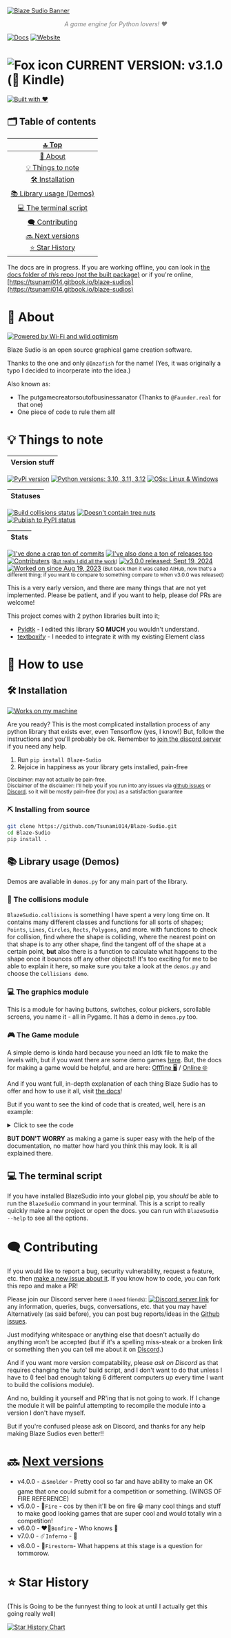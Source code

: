 [![Blaze Sudio Banner](https://raw.githubusercontent.com/Tsunami014/Blaze-Sudio/main/images/BlazeBanner.png)]()

<p style="color: grey" align="center"><i>A game engine for Python lovers! ❤️</i></p>

[![Docs](https://badgen.net/badge/Documentation/tsunami014.gitbook.io?color=orange&icon=wiki)](https://tsunami014.gitbook.io/blaze-sudios/)
[![Website](https://badgen.net/badge/website/tsunami014.github.io?icon=rss&color=yellow)](https://tsunami014.github.io/Blaze-Sudio/)

# ![Fox icon](https://raw.githubusercontent.com/Tsunami014/Blaze-Sudio/main/images/FoxIconSmall.png) CURRENT VERSION: v3.1.0 (🌿 Kindle)

<!-- // TODO: Get a better icon (and put it in the banner) -->

[![Built with ♥️](https://badgen.net/badge/Built%20with/%E2%99%A5/orange)]()

## 🗂️ Table of contents
| [🔝 Top](#) |
| :------: |
| [🚀 About](#-about) |
| [💡 Things to note](#-things-to-note) |
| [🛠️ Installation](#️-installation) |
| [📚 Library usage (Demos)](#-library-usage-demos) |
| [💻️ The terminal script](#️-the-terminal-script) |
| [🗨️ Contributing](#️-contributing) |
| [🔜 Next versions](#-next-versions) |
| [⭐️ Star History](#️-star-history) |

The docs are in progress. If you are working offline, you can look in <!-- Pypi ignore -->[the docs folder of *this* repo (not the built package)](docs/SUMMARY.md) or if you're online, <!-- End Pypi ignore -->[https://tsunami014.gitbook.io/blaze-sudios](https://tsunami014.gitbook.io/blaze-sudios)

# 🚀 About
[![Powered by Wi-Fi and wild optimism](https://badgen.net/badge/Powered%20by/Wi-Fi%20&%20wild%20optimism/yellow)]()

Blaze Sudio is an open source graphical game creation software.

Thanks to the one and only `@Imzafish` for the name! (Yes, it was originally a typo I decided to incorperate into the idea.)

Also known as:
 - The putgamecreatorsoutofbusinessanator (Thanks to `@Faunder.real` for that one)
 - One piece of code to rule them all!

# 💡 Things to note
| Version stuff |
|---------------|
[![PyPi version](https://badgen.net/pypi/v/Blaze-Sudio?label=PyPi%20version&icon=pypi)](https://pypi.org/project/Blaze-Sudio/)
[![Python versions: 3.10, 3.11, 3.12](https://badgen.net/static/Python%20versions/3.10%203.11%203.12/purple)]()
[![OSs: Linux & Windows](https://badgen.net/static/OSs/Linux%20&%20Windows/red)]()

| Statuses |
|-----------|
[![Build collisions status](https://github.com/Tsunami014/Blaze-Sudio/actions/workflows/build.yml/badge.svg)](https://github.com/Tsunami014/Blaze-Sudio/actions/workflows/build.yml)
[![Doesn't contain tree nuts](https://badgen.net/badge/Doesn't%20contain/Tree%20nuts/grey)]()
[![Publish to PyPI status](https://github.com/Tsunami014/Blaze-Sudio/actions/workflows/python-publish.yml/badge.svg)](https://github.com/Tsunami014/Blaze-Sudio/actions/workflows/python-publish.yml)

| Stats |
|-------|
[![I've done a crap ton of commits](https://badgen.net/github/commits/Tsunami014/Blaze-Sudio?color=green&icon=github)](https://github.com/Tsunami014/Blaze-Sudio/commits/)
[![I've also done a ton of releases too](https://badgen.net/github/releases/Tsunami014/Blaze-Sudio?color=purple&icon=github)](https://github.com/Tsunami014/Blaze-Sudio/releases)
[![Contributers](https://badgen.net/github/contributors/Tsunami014/Blaze-Sudio?color=grey&icon=github)](https://github.com/Tsunami014/Blaze-Sudio/graphs/contributors) <small>([But really I did all the work](https://github.com/Tsunami014/Blaze-Sudio/graphs/contributors))</small>
[![v3.0.0 released: Sept 19, 2024](https://badgen.net/badge/v3.0.0%20released:/Sept%2019,%202024?color=pink)](https://github.com/Tsunami014/Blaze-Sudio/releases/tag/v3.0.0)
[![Worked on since Aug 19, 2023](https://badgen.net/badge/Worked%20on%20since/Aug%2019,%202023?color=orange)](https://github.com/Tsunami014/Blaze-Sudio/commit/c90beeb2d2e290ffff4e5fb9d112453840883ea7) <small>(But back then it was called AIHub, now that's a different thing; if you want to compare to something compare to when v3.0.0 was released)</small>

This is a very early version, and there are many things that are not yet implemented. Please be patient, and if you want to help, please do! PRs are welcome!

This project comes with 2 python libraries built into it;
 - [Pyldtk](https://github.com/LGgameLAB/pyLdtk) - I edited this library **SO MUCH** you wouldn't understand.
 - [textboxify](https://github.com/hnrkcode/TextBoxify/tree/master) - I needed to integrate it with my existing Element class

# 📔 How to use
## 🛠️ Installation
[![Works on my machine](https://badgen.net/badge/Works%20on/my%20machine/green)]()

Are you ready? This is the most complicated installation process of any python library that exists ever, even Tensorflow (yes, I know!) But, follow the instructions and you'll probably be ok. Remember to [join the discord server](https://discord.gg/xr3phyEZtv) if you need any help.

1. Run `pip install Blaze-Sudio`
2. Rejoice in happiness as your library gets installed, pain-free

<small>Disclaimer: may not actually be pain-free.<br>Disclaimer of the disclaimer: I'll help you if you run into any issues via [github issues](https://github.com/Tsunami014/Blaze-Sudio/issues/new/choose) or [Discord](https://discord.gg/xr3phyEZtv), so it will be mostly pain-free (for you) as a satisfaction guarantee</small>

### ⛏️ Installing from source
```bash
git clone https://github.com/Tsunami014/Blaze-Sudio.git
cd Blaze-Sudio
pip install .
```
## 📚 Library usage (Demos)
Demos are avaliable in `demos.py` for any main part of the library.
### 🧱 The collisions module
`BlazeSudio.collisions` is something I have spent a very long time on. It contains many different classes and functions for all sorts of shapes; `Points`, `Lines`, `Circles`, `Rects`, `Polygons`, and more. with functions to check for collision, find where the shape is colliding, where the nearest point on that shape is to any other shape, find the tangent off of the shape at a certain point, **but** also there is a function to calculate what happens to the shape once it bounces off any other objects!! It's too exciting for me to be able to explain it here, so make sure you take a look at the `demos.py` and choose the `Collisions demo`.
### 💻️ The graphics module
This is a module for having buttons, switches, colour pickers, scrollable screens, you name it - all in Pygame. It has a demo in `demos.py` too.
### 🎮️ The Game module
A simple demo is kinda hard because you need an ldtk file to make the levels with, but if you want there are some demo games [here](https://github.com/Tsunami014/BlazeTests).
But, the docs for making a game would be helpful, and are here: <!-- Pypi ignore -->[Offfine 🖥️](docs/game/README.md) / <!-- End Pypi ignore -->[Online 🌐](https://tsunami014.gitbook.io/blaze-sudios/main-functionality/game)

And if you want full, in-depth explanation of each thing Blaze Sudio has to offer and how to use it all, visit [the docs](https://tsunami014.gitbook.io/blaze-sudios/)!

But if you want to see the kind of code that is created, well, here is an example:
<details>
    <summary>Click to see the code</summary>

<!-- TODO: Remember to always update this whenever something major changes -->
```python
from BlazeSudio.Game import Game
from BlazeSudio.collisions import collisions
import BlazeSudio.Game.statics as Ss
import pygame

G = Game()
G.load_map("./world.ldtk")

class BaseEntity(Ss.BaseEntity):
    def __init__(self, Game, e):
        super().__init__(Game, e)
        self.accel_amnt = [[0.2, 0.2], [0.05, 0.05]]
        self.gravity = [0, 0.1]
    
    def __call__(self, evs):
        self.handle_keys()
        self.handle_accel()
        colls = self.Game.currentLvl.layers[1].intgrid.getRects(1)
        self.pos = [self.pos[0]-0.45, self.pos[1]-0.45]
        outRect, self.accel = collisions.Rect(self.scaled_pos[0], self.scaled_pos[1], self.entity.gridSze*0.9, self.entity.gridSze*0.9).handleCollisionsAccel(self.accel, colls, False)
        outUnscaled = self.entity.unscale_pos((outRect.x, outRect.y))
        outUnscaled = [outUnscaled[0]+0.45, outUnscaled[1]+0.45]
        self.pos = outUnscaled
    
    @property
    def scaled_pos(self):
        return self.entity.scale_pos(self.pos)

@G.DefaultSceneLoader
class MainGameScene(Ss.BaseScene):
    DefaultEntity = []
    def __init__(self, Game, **settings):
        self.lvl = settings.get('lvl', 0) # This before because it loads the bounds in the super() and it needs the level
        super().__init__(Game, **settings)
        self.sur = None
        self.CamDist = 8
        for e in self.currentLvl.entities:
            if e.defUid == 107:
                self.entities.append(BaseEntity(self, e)) # The Player
                self.DefaultEntity.append(e)
                self.entities[0].pos = [e.UnscaledPos[0]+0.5, e.UnscaledPos[1]+0.5]
                break
        else:
            raise Ss.IncorrectLevelError(
                'Need a player start!'
            )
    
    @property
    def CamPos(self):
        return self.entities[0].scaled_pos

    def render(self):
        if self.sur is not None:
            return self.sur
        self.sur = self.Game.world.get_pygame(self.lvl)
        return self.sur
    
    def renderUI(self, win, offset, midp, scale):
        playersze = scale*self.entities[0].entity.gridSze
        pos = self.entities[0].scaled_pos
        r = (pos[0]*scale+offset[0]-(playersze//2), pos[1]*scale+offset[1]-(playersze//2), playersze, playersze)
        pygame.draw.rect(win, (0, 0, 0), r, border_radius=2)
        pygame.draw.rect(win, (255, 255, 255), r, width=5, border_radius=2)

G.load_scene()

G.play(debug=False)
```

This code is a modified version of `Basic-1`, which is playable and is contained inside this repo. It was modified to remove the changing level script (an extra 2 functions) for simplicity and also to remove other things it didn't need (like the debug functions) but still does virtually the exact same thing.
<br>
</details>

**BUT DON'T WORRY** as making a game is super easy with the help of the documentation, no matter how hard you think this may look. It is all explained there.

## 💻️ The terminal script
If you have installed BlazeSudio into your global pip, you *should* be able to run the `BlazeSudio` command in your terminal. This is a script to really quickly make a new project or open the docs. you can run with `BlazeSudio --help` to see all the options.

# 🗨️ Contributing
If you would like to report a bug, security vulnerability, request a feature, etc. then [make a new issue about it](https://github.com/Tsunami014/Blaze-Sudio/issues/new/choose). If you know how to code, you can fork this repo and make a PR!

Please join our Discord server here <small>(I need friends)</small>: [![Discord server link](https://badgen.net/discord/members/xr3phyEZtv?label=Discord&icon=discord)](https://discord.gg/xr3phyEZtv) for any information, queries, bugs, conversations, etc. that you may have! Alternatively (as said before), you can post bug reports/ideas in the [Github issues](https://github.com/Tsunami014/Blaze-Sudio/issues/new/choose).

Just modifying whitespace or anything else that doesn't actually do anything won't be accepted (but if it's a spelling miss-steak or a broken link or something then you can tell me about it on [Discord](https://discord.com/invite/xr3phyEZtv).)

And if you want more version compatability, please *ask on Discord* as that requires changing the 'auto' build script, and I don't want to do that unless I have to (I feel bad enough taking 6 different computers up every time I want to build the collisions module).

And no, building it yourself and PR'ing that is not going to work. If I change the module it will be painful attempting to recompile the module into a version I don't have myself.

But if you're confused please ask on Discord, and thanks for any help making Blaze Sudios even better!!

# 🔜 [Next versions](progress.md)
 - v4.0.0 - ♨️`Smolder` - Pretty cool so far and have ability to make an OK game that one could submit for a competition or something. (WINGS OF FIRE REFERENCE)
 - v5.0.0 - 🌋`Fire` - cos by then it'll be on fire :grin: many cool things and stuff to make good looking games that are super cool and would totally win a competition!
 - v6.0.0 - ❤️‍🔥`Bonfire` - Who knows 🤷
 - v7.0.0 - ☄️`Inferno` - 🤷
 - v8.0.0 - 🍂`Firestorm`- What happens at this stage is a question for tommorow.

# ⭐️ Star History
(This is Going to be the funnyest thing to look at until I actually get this going really well)

[![Star History Chart](https://api.star-history.com/svg?repos=Tsunami014/Blaze-Sudio&type=Timeline)](https://star-history.com/#Tsunami014/Blaze-Sudio&Timeline)

